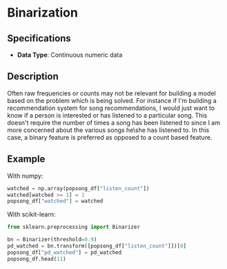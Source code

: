 # Binarization

## Specifications

- **Data Type**: Continuous numeric data

## Description

Often raw frequencies or counts may not be relevant for building a model based on the problem which is being solved.
For instance if I'm building a recommendation system for song recommendations, I would just want to know if a person is interested or has listened to a particular song.
This doesn't require the number of times a song has been listened to since I am more concerned about the various songs he\\she has listened to.
In this case, a binary feature is preferred as opposed to a count based feature.

## Example

With numpy:

```python
watched = np.array(popsong_df["listen_count"])
watched[watched >= 1] = 1
popsong_df["watched"] = watched
```

With scikit-learn:

```python
from sklearn.preprocessing import Binarizer

bn = Binarizer(threshold=0.9)
pd_watched = bn.transform([popsong_df["listen_count"]])[0]
popsong_df["pd_watched"] = pd_watched
popsong_df.head(11)
```
